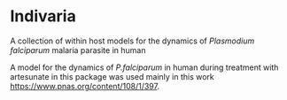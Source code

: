# Indivaria
A collection of within host models for the dynamics of _Plasmodium falciparum_ malaria parasite in human

A model for the dynamics of _P.falciparum_ in human during treatment with artesunate in this package was used mainly in this work https://www.pnas.org/content/108/1/397.

